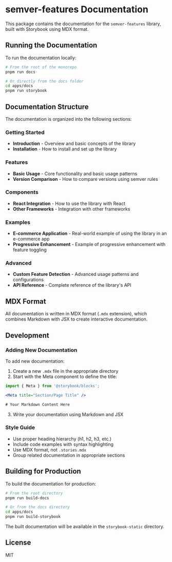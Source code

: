 # semver-features Documentation

This package contains the documentation for the `semver-features` library, built with Storybook using MDX format.

## Running the Documentation

To run the documentation locally:

```bash
# From the root of the monorepo
pnpm run docs

# Or directly from the docs folder
cd apps/docs
pnpm run storybook
```

## Documentation Structure

The documentation is organized into the following sections:

### Getting Started
- **Introduction** - Overview and basic concepts of the library
- **Installation** - How to install and set up the library

### Features
- **Basic Usage** - Core functionality and basic usage patterns
- **Version Comparison** - How to compare versions using semver rules

### Components
- **React Integration** - How to use the library with React
- **Other Frameworks** - Integration with other frameworks

### Examples
- **E-commerce Application** - Real-world example of using the library in an e-commerce app
- **Progressive Enhancement** - Example of progressive enhancement with feature toggling

### Advanced
- **Custom Feature Detection** - Advanced usage patterns and configurations
- **API Reference** - Complete reference of the library's API

## MDX Format

All documentation is written in MDX format (`.mdx` extension), which combines Markdown with JSX to create interactive documentation.

## Development

### Adding New Documentation

To add new documentation:

1. Create a new `.mdx` file in the appropriate directory
2. Start with the Meta component to define the title:

```jsx
import { Meta } from '@storybook/blocks';

<Meta title="Section/Page Title" />

# Your Markdown Content Here
```

3. Write your documentation using Markdown and JSX

### Style Guide

- Use proper heading hierarchy (h1, h2, h3, etc.)
- Include code examples with syntax highlighting
- Use MDX format, not `.stories.mdx`
- Group related documentation in appropriate sections

## Building for Production

To build the documentation for production:

```bash
# From the root directory
pnpm run build-docs

# Or from the docs directory
cd apps/docs
pnpm run build-storybook
```

The built documentation will be available in the `storybook-static` directory.

## License

MIT 
